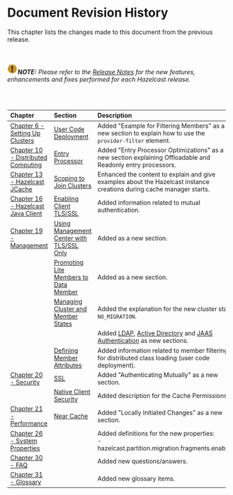 

# Document Revision History

This chapter lists the changes made to this document from the previous release.

<br></br>
![image](images/NoteSmall.jpg)***NOTE:*** *Please refer to the <a href="http://docs.hazelcast.org/docs/release-notes/" target="_blank">Release Notes</a> for the new features, enhancements and fixes performed for each Hazelcast release.*

<br></br>

|Chapter|Section|Description|
|:-------|:-------|:-----------|
|[Chapter 6 - Setting Up Clusters](#setting-up-clusters)|[User Code Deployment](#user-code-deployment)|Added "Example for  Filtering Members" as a new section to explain how to use the `provider-filter` element.|
|[Chapter 10 - Distributed Computing](#distributed-computing)|[Entry Processor](#entry-processor)|Added "Entry Processor Optimizations" as a new section explaining Offloadable and Readonly entry processors.|
|[Chapter 13 - Hazelcast JCache](#hazelcast-jcache)|[Scoping to Join Clusters](#scoping-to-join-clusters)|Enhanced the content to explain and give examples about the Hazelcast instance creations during cache manager starts.
|[Chapter 16 - Hazelcast Java Client](#hazelcast-java-client)|[Enabling Client TLS/SSL](#enabling-client-tlsssl)|Added information related to mutual authentication.
|[Chapter 19 - Management](#management)|[Using Management Center with TLS/SSL Only](#using-management-center-with-tlsssl-only)|Added as a new section.
||[Promoting Lite Members to Data Member](#promoting-lite-members-to-data-member)| Added as a new section.
||[Managing Cluster and Member States](#managing-cluster-and-member-states)| Added the explanation for the new cluster state `NO_MIGRATION`.
|||Added [LDAP](#ldap-authentication), [Active Directory](#active-directory-authentication) and [JAAS Authentication](#jaas-authentication) as new sections.
||[Defining Member Attributes](#defining-member-attributes)|Added information related to member filtering for distributed class loading (user code deployment).
|[Chapter 20 - Security](#security)|[SSL](#ssl)|Added "Authenticating Mutually" as a new section.|
||[Native Client Security](#native-client-security)| Added description for the Cache Permissions.
|[Chapter 21 - Performance](#performance)|[Near Cache](#near-cache)|Added "Locally Initiated Changes" as a new section.|
|[Chapter 26 - System Properties](#system-properties)||Added definitions for the new properties: <br> - hazelcast.partition.migration.fragments.enabled|
|[Chapter 30 - FAQ](#frequently-asked-questions)||Added new questions/answers.|
|[Chapter 31 - Glossary](#glossary)||Added new glossary items.|



<br> </br>
